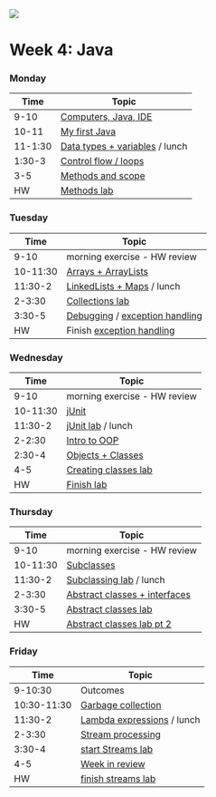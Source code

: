 ![](https://ga-dash.s3.amazonaws.com/production/assets/logo-9f88ae6c9c3871690e33280fcf557f33.png)

# Week 4: Java

### Monday

Time   |         Topic 
---    | --------------------- 
9-10   | [Computers, Java, IDE ](https://git.generalassemb.ly/sureshmelvinsigera/AMEX/tree/master/Week4/Lessons/1-Monday/1-Computers-and-Java-Lesson) 
10-11  | [My first Java](https://git.generalassemb.ly/sureshmelvinsigera/AMEX/tree/master/Week4/Lessons/1-Monday/2-My-First-Java-Lesson)
11-1:30 | [Data types + variables](https://git.generalassemb.ly/sureshmelvinsigera/AMEX/tree/master/Week4/Lessons/1-Monday/3-Data-Types-and-Variables-Lesson) / lunch
1:30-3 | [Control flow / loops](https://git.generalassemb.ly/sureshmelvinsigera/AMEX/tree/master/Week4/Lessons/1-Monday/4-Control-Flow-and-Loops-Lesson)
3-5    | [Methods and scope](https://git.generalassemb.ly/sureshmelvinsigera/AMEX/tree/master/Week4/Lessons/1-Monday/5-1Methods-and-Scope-Lesson)
HW     | [Methods lab](https://git.generalassemb.ly/sureshmelvinsigera/AMEX/tree/master/Week4/Lessons/1-Monday/5-2-Methods-and-Scope-Lab)

### Tuesday

Time     |         Topic 
---      | ----------------------
9-10     | morning exercise - HW review
10-11:30 | [Arrays + ArrayLists](https://git.generalassemb.ly/sureshmelvinsigera/AMEX/tree/master/Week4/Lessons/2-Tuesday/1-Arrays-Arraylists-Lesson)
11:30-2  | [LinkedLists + Maps](https://git.generalassemb.ly/sureshmelvinsigera/AMEX/tree/master/Week4/Lessons/2-Tuesday/2-Linkedlists-Maps-Lesson) / lunch
2-3:30   | [Collections lab](https://git.generalassemb.ly/GA-Cognizant/foundational-java/tree/master/java-basics/organizing-information-lab)
3:30-5   | [Debugging](https://git.generalassemb.ly/GA-Cognizant/foundational-java/tree/master/java-basics/debugging-lesson) / [exception handling](https://git.generalassemb.ly/GA-Cognizant/foundational-java/tree/master/java-basics/exception-handling-lesson)
HW       | Finish [exception handling ](https://git.generalassemb.ly/GA-Cognizant/foundational-java/tree/master/java-basics/exception-handling-lesson)

### Wednesday 

Time     |         Topic 
---      | ---------------------
9-10     | morning exercise - HW review
10-11:30 | [jUnit](https://git.generalassemb.ly/sureshmelvinsigera/AMEX/tree/master/Week4/Lessons/3-Wednesday/2-jUnit-Testing-Lesson)
11:30-2  | [jUnit lab](https://git.generalassemb.ly/sureshmelvinsigera/AMEX/tree/master/Week4/Lessons/3-Wednesday/3-jUnit-Lab) / lunch
2-2:30   | [Intro to OOP](https://git.generalassemb.ly/sureshmelvinsigera/AMEX/tree/master/Week4/Lessons/3-Wednesday/4-Intro%20to%20OOP)
2:30-4   | [Objects + Classes ](https://git.generalassemb.ly/sureshmelvinsigera/AMEX/tree/master/Week4/Lessons/3-Wednesday/5-Objects-and-Classes)
4-5      | [Creating classes lab](https://git.generalassemb.ly/sureshmelvinsigera/AMEX/tree/master/Week4/Lessons/3-Wednesday/6-Creating-Classes-Lab)
HW       | [Finish lab](https://git.generalassemb.ly/sureshmelvinsigera/AMEX/tree/master/Week4/Lessons/3-Wednesday/6-Creating-Classes-Lab)

### Thursday

Time     |         Topic 
---      | ----------------------
9-10     | morning exercise - HW review
10-11:30 | [Subclasses](https://git.generalassemb.ly/GA-Cognizant/foundational-java/tree/master/oop-java/subclasses-lesson)
11:30-2  | [Subclassing lab](https://git.generalassemb.ly/GA-Cognizant/foundational-java/tree/master/oop-java/subclassing-lab) / lunch
2-3:30   | [Abstract classes + interfaces](https://git.generalassemb.ly/GA-Cognizant/foundational-java/tree/master/oop-java/abstract-classes-interfaces-lesson)
3:30-5   | [Abstract classes lab ](https://git.generalassemb.ly/GA-Cognizant/foundational-java/tree/master/oop-java/inheritance-abstraction-lab)
HW       | [Abstract classes lab pt 2](https://git.generalassemb.ly/GA-Cognizant/foundational-java/tree/master/oop-java/inheritance-household-lab)

### Friday

Time        |      Topic 
---         | ----------------
9-10:30     | Outcomes
10:30-11:30 | [Garbage collection](https://git.generalassemb.ly/GA-Cognizant/foundational-java/tree/master/garbage-collection)
11:30-2     | [Lambda expressions](https://git.generalassemb.ly/GA-Cognizant/foundational-java/tree/master/functional-programming-lesson/01-lambda-expressions) / lunch
2-3:30      | [Stream processing](https://git.generalassemb.ly/GA-Cognizant/foundational-java/tree/master/functional-programming-lesson/02-stream-processing-and-collectors)
3:30-4      | [start Streams lab](https://git.generalassemb.ly/GA-Cognizant/foundational-java/tree/master/functional-programming-lesson/05-functions-lab)
4-5         | [Week in review](https://git.generalassemb.ly/GA-Cognizant/additional-material/blob/master/week-in-review.md)
HW          | [finish streams lab](https://git.generalassemb.ly/GA-Cognizant/foundational-java/tree/master/functional-programming-lesson/05-functions-lab)


